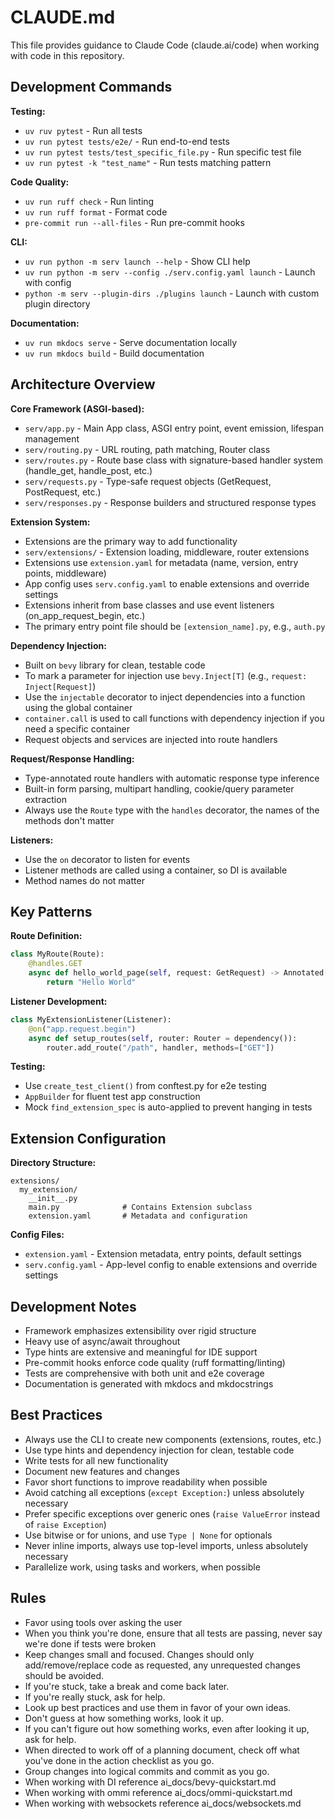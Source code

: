 # CLAUDE.md

This file provides guidance to Claude Code (claude.ai/code) when working with code in this repository.

## Development Commands

**Testing:**
- `uv ruv pytest` - Run all tests
- `uv run pytest tests/e2e/` - Run end-to-end tests
- `uv run pytest tests/test_specific_file.py` - Run specific test file
- `uv run pytest -k "test_name"` - Run tests matching pattern

**Code Quality:**
- `uv run ruff check` - Run linting
- `uv run ruff format` - Format code
- `pre-commit run --all-files` - Run pre-commit hooks

**CLI:**
- `uv run python -m serv launch --help` - Show CLI help
- `uv run python -m serv --config ./serv.config.yaml launch` - Launch with config
- `python -m serv --plugin-dirs ./plugins launch` - Launch with custom plugin directory

**Documentation:**
- `uv run mkdocs serve` - Serve documentation locally
- `uv run mkdocs build` - Build documentation

## Architecture Overview

**Core Framework (ASGI-based):**
- `serv/app.py` - Main App class, ASGI entry point, event emission, lifespan management
- `serv/routing.py` - URL routing, path matching, Router class
- `serv/routes.py` - Route base class with signature-based handler system (handle_get, handle_post, etc.)
- `serv/requests.py` - Type-safe request objects (GetRequest, PostRequest, etc.)
- `serv/responses.py` - Response builders and structured response types

**Extension System:**
- Extensions are the primary way to add functionality
- `serv/extensions/` - Extension loading, middleware, router extensions
- Extensions use `extension.yaml` for metadata (name, version, entry points, middleware)
- App config uses `serv.config.yaml` to enable extensions and override settings
- Extensions inherit from base classes and use event listeners (on_app_request_begin, etc.)
- The primary entry point file should be `[extension_name].py`, e.g., `auth.py`

**Dependency Injection:**
- Built on `bevy` library for clean, testable code
- To mark a parameter for injection use `bevy.Inject[T]` (e.g., `request: Inject[Request]`)
- Use the `injectable` decorator to inject dependencies into a function using the global container
- `container.call` is used to call functions with dependency injection if you need a specific container
- Request objects and services are injected into route handlers

**Request/Response Handling:**
- Type-annotated route handlers with automatic response type inference
- Built-in form parsing, multipart handling, cookie/query parameter extraction
- Always use the `Route` type with the `handles` decorator, the names of the methods don't matter

**Listeners:**
- Use the `on` decorator to listen for events
- Listener methods are called using a container, so DI is available
- Method names do not matter

## Key Patterns

**Route Definition:**
```python
class MyRoute(Route):
    @handles.GET
    async def hello_world_page(self, request: GetRequest) -> Annotated[str, TextResponse]:
        return "Hello World"
```

**Listener Development:**
```python
class MyExtensionListener(Listener):
    @on("app.request.begin")
    async def setup_routes(self, router: Router = dependency()):
        router.add_route("/path", handler, methods=["GET"])
```

**Testing:**
- Use `create_test_client()` from conftest.py for e2e testing
- `AppBuilder` for fluent test app construction
- Mock `find_extension_spec` is auto-applied to prevent hanging in tests

## Extension Configuration

**Directory Structure:**
```
extensions/
  my_extension/
    __init__.py
    main.py              # Contains Extension subclass
    extension.yaml       # Metadata and configuration
```

**Config Files:**
- `extension.yaml` - Extension metadata, entry points, default settings
- `serv.config.yaml` - App-level config to enable extensions and override settings

## Development Notes

- Framework emphasizes extensibility over rigid structure
- Heavy use of async/await throughout
- Type hints are extensive and meaningful for IDE support
- Pre-commit hooks enforce code quality (ruff formatting/linting)
- Tests are comprehensive with both unit and e2e coverage
- Documentation is generated with mkdocs and mkdocstrings

## Best Practices

- Always use the CLI to create new components (extensions, routes, etc.)
- Use type hints and dependency injection for clean, testable code
- Write tests for all new functionality
- Document new features and changes
- Favor short functions to improve readability when possible
- Avoid catching all exceptions (`except Exception:`) unless absolutely necessary
- Prefer specific exceptions over generic ones (`raise ValueError` instead of `raise Exception`)
- Use bitwise or for unions, and use `Type | None` for optionals
- Never inline imports, always use top-level imports, unless absolutely necessary
- Parallelize work, using tasks and workers, when possible

## Rules

- Favor using tools over asking the user
- When you think you're done, ensure that all tests are passing, never say we're done if tests were broken
- Keep changes small and focused. Changes should only add/remove/replace code as requested, any unrequested changes should be avoided.
- If you're stuck, take a break and come back later.
- If you're really stuck, ask for help.
- Look up best practices and use them in favor of your own ideas.
- Don't guess at how something works, look it up.
- If you can't figure out how something works, even after looking it up, ask for help.
- When directed to work off of a planning document, check off what you've done in the action checklist as you go.
- Group changes into logical commits and commit as you go.
- When working with DI reference ai_docs/bevy-quickstart.md
- When working with ommi reference ai_docs/ommi-quickstart.md
- When working with websockets reference ai_docs/websockets.md
